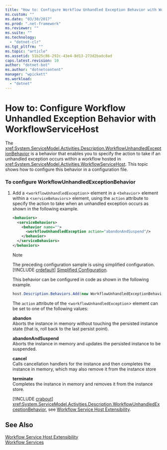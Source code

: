 ```yaml
---
title: "How to: Configure Workflow Unhandled Exception Behavior with WorkflowServiceHost"
ms.custom: ""
ms.date: "03/30/2017"
ms.prod: ".net-framework"
ms.reviewer: ""
ms.suite: ""
ms.technology: 
  - "dotnet-clr"
ms.tgt_pltfrm: ""
ms.topic: "article"
ms.assetid: 51b25c86-292c-43e4-8d13-273d2badc8ad
caps.latest.revision: 10
author: "dotnet-bot"
ms.author: "dotnetcontent"
manager: "wpickett"
ms.workload: 
  - "dotnet"
---
```

# How to: Configure Workflow Unhandled Exception Behavior with WorkflowServiceHost
The <xref:System.ServiceModel.Activities.Description.WorkflowUnhandledExceptionBehavior> is a behavior that enables you to specify the action to take if an unhandled exception occurs within a workflow hosted in <xref:System.ServiceModel.Activities.WorkflowServiceHost>. This topic shows how to configure this behavior in a configuration file.  
  
### To configure WorkflowUnhandledExceptionBehavior  
  
1. Add a <`workflowUnhandledException`> element in a <`behavior`> element within a <`serviceBehaviors`> element, using the `action` attribute to specify the action to take when an unhandled exception occurs as shown in the following example.  
  
   ```xml  
   <behaviors>  
     <serviceBehaviors>  
       <behavior name="">  
         <workflowUnhandledException action="abandonAndSuspend"/>   
       </behavior>  
     </serviceBehaviors>  
   </behaviors>  
   ```  
  
   > [!NOTE]
   >  The preceding configuration sample is using simplified configuration. [!INCLUDE [crdefault](../../../../includes/crdefault-md.md)] [Simplified Configuration](../../../../docs/framework/wcf/simplified-configuration.md).  
  
    This behavior can be configured in code as shown in the following example.  
  
   ```csharp  
   host.Description.Behaviors.Add(new WorkflowUnhandledExceptionBehavior { Action = WorkflowUnhandledExceptionAction.AbandonAndSuspend });  
   ```  
  
    The `action` attribute of the <`workflowUnhandledException`> element can be set to one of the following values:  
  
    **abandon**  
    Aborts the instance in memory without touching the persisted instance state (that is, roll back to the last persist point).  
  
    **abandonAndSuspend**  
    Aborts the instance in memory and updates the persisted instance to be suspended.  
  
    **cancel**  
    Calls cancellation handlers for the instance and then completes the instance in memory, which may also remove it from the instance store  
  
    **terminate**  
    Completes the instance in memory and removes it from the instance store.  
  
    [!INCLUDE [crabout](../../../../includes/crabout-md.md)] <xref:System.ServiceModel.Activities.Description.WorkflowUnhandledExceptionBehavior>, see [Workflow Service Host Extensibility](../../../../docs/framework/wcf/feature-details/workflow-service-host-extensibility.md).  
  
## See Also  
 [Workflow Service Host Extensibility](../../../../docs/framework/wcf/feature-details/workflow-service-host-extensibility.md)  
 [Workflow Services](../../../../docs/framework/wcf/feature-details/workflow-services.md)
